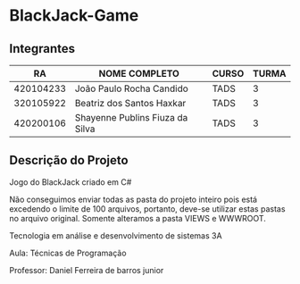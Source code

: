 # BlackJack-Game 


## Integrantes
| RA   | NOME COMPLETO | CURSO | TURMA |
|------|---------------|-------|-------|
| 420104233  |  João Paulo Rocha Candido         | TADS  | 3 |
| 320105922  | Beatriz dos Santos Haxkar         | TADS  | 3 | 
| 420200106  |  Shayenne Publins Fiuza da Silva  | TADS  | 3 |

## Descrição do Projeto 
Jogo do BlackJack criado em C#  

Não conseguimos enviar todas as pasta do projeto inteiro pois está excedendo o limite de 100 arquivos, portanto, deve-se utilizar estas pastas no arquivo original. Somente alteramos a pasta VIEWS e WWWROOT.

Tecnologia em análise e desenvolvimento de sistemas 3A

Aula: Técnicas de Programação

Professor: Daniel Ferreira de barros junior
